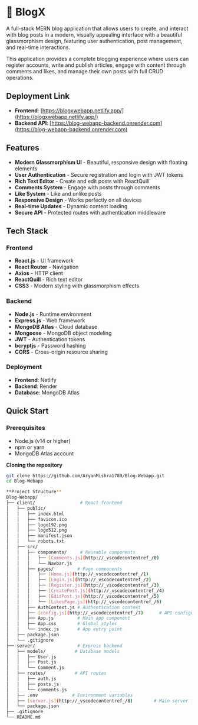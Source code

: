 # 📝 BlogX

A full-stack MERN blog application that allows users to create, and interact with blog posts in a modern, visually appealing interface with a beautiful glassmorphism design, featuring user authentication, post management, and real-time interactions.

This application provides a complete blogging experience where users can register accounts, write and publish articles, engage with content through comments and likes, and manage their own posts with full CRUD operations.

## Deployment Link

- **Frontend**: [https://blogxwebapp.netlify.app/](https://blogxwebapp.netlify.app/)
- **Backend API**: [https://blog-webapp-backend.onrender.com](https://blog-webapp-backend.onrender.com)

## Features

- **Modern Glassmorphism UI** - Beautiful, responsive design with floating elements
- **User Authentication** - Secure registration and login with JWT tokens
- **Rich Text Editor** - Create and edit posts with ReactQuill
- **Comments System** - Engage with posts through comments
- **Like System** - Like and unlike posts
- **Responsive Design** - Works perfectly on all devices
- **Real-time Updates** - Dynamic content loading
- **Secure API** - Protected routes with authentication middleware

## Tech Stack

### Frontend
- **React.js** - UI framework
- **React Router** - Navigation
- **Axios** - HTTP client
- **ReactQuill** - Rich text editor
- **CSS3** - Modern styling with glassmorphism effects

### Backend
- **Node.js** - Runtime environment
- **Express.js** - Web framework
- **MongoDB Atlas** - Cloud database
- **Mongoose** - MongoDB object modeling
- **JWT** - Authentication tokens
- **bcryptjs** - Password hashing
- **CORS** - Cross-origin resource sharing

### Deployment
- **Frontend**: Netlify
- **Backend**: Render
- **Database**: MongoDB Atlas

## Quick Start

### Prerequisites
- Node.js (v14 or higher)
- npm or yarn
- MongoDB Atlas account

**Cloning the repository**
   ```bash
   git clone https://github.com/AryanMishra1789/Blog-Webapp.git
   cd Blog-Webapp

**Project Structure**
Blog-Webapp/
├── client/                 # React frontend
│   ├── public/
│   │   ├── index.html
│   │   ├── favicon.ico
│   │   ├── logo192.png
│   │   ├── logo512.png
│   │   ├── manifest.json
│   │   └── robots.txt
│   ├── src/
│   │   ├── components/     # Reusable components
│   │   │   ├── [Comments.js](http://_vscodecontentref_/0)
│   │   │   └── Navbar.js
│   │   ├── pages/         # Page components
│   │   │   ├── [Home.js](http://_vscodecontentref_/1)
│   │   │   ├── [Login.js](http://_vscodecontentref_/2)
│   │   │   ├── [Register.js](http://_vscodecontentref_/3)
│   │   │   ├── [CreatePost.js](http://_vscodecontentref_/4)
│   │   │   ├── [EditPost.js](http://_vscodecontentref_/5)
│   │   │   └── [LikesPage.js](http://_vscodecontentref_/6)
│   │   ├── AuthContext.js # Authentication context
│   │   ├── [config.js](http://_vscodecontentref_/7)      # API configuration
│   │   ├── App.js         # Main app component
│   │   ├── App.css        # Global styles
│   │   └── index.js       # App entry point
│   ├── package.json
│   └── .gitignore
├── server/                # Express backend
│   ├── models/           # Database models
│   │   ├── User.js
│   │   ├── Post.js
│   │   └── Comment.js
│   ├── routes/           # API routes
│   │   ├── auth.js
│   │   ├── posts.js
│   │   └── comments.js
│   ├── .env             # Environment variables
│   ├── [server.js](http://_vscodecontentref_/8)        # Main server file
│   └── package.json
├── .gitignore
└── README.md




